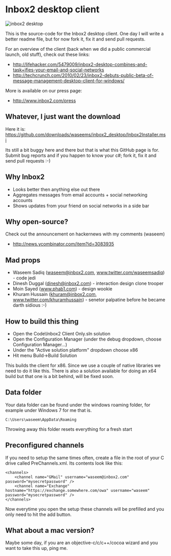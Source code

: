 Inbox2 desktop client
=====================

![inbox2 desktop](http://www.inbox2.com/images/inbox2_desktop_full.jpg "inbox2 desktop")

This is the source-code for the Inbox2 desktop client. One day I will write a better readme file, but for now fork it, fix it and send pull requests.

For an overview of the client (back when we did a public commercial launch, old stuff), check out these links:
* http://lifehacker.com/5479009/inbox2-desktop-combines-and-task+ifies-your-email-and-social-networks
* http://techcrunch.com/2010/02/23/inbox2-debuts-public-beta-of-message-management-desktop-client-for-windows/

More is available on our press page: 
* http://www.inbox2.com/press

Whatever, I just want the download
----------------------------------

Here it is: https://github.com/downloads/waseems/inbox2_desktop/Inbox2Installer.msi

Its still a bit buggy here and there but that is what this GitHub page is for. Submit bug reports and if you happen to know your c#; fork it, fix it and send pull requests :-)

Why Inbox2
----------

* Looks better then anything else out there
* Aggregates messages from email accounts + social networking accounts
* Shows updates from your friend on social networks in a side bar

Why open-source?
----------------

Check out the announcement on hackernews with my comments (waseem)
* http://news.ycombinator.com/item?id=3083935

Mad props
---------

* Waseem Sadiq (waseem@inbox2.com, www.twitter.com/waseemsadiq) - code jedi
* Dinesh Duggal (dinesh@inbox2.com) - interaction design clone trooper
* Moin Sayed (www.phab1.com) - design wookie
* Khuram Hussain (khuram@inbox2.com, www.twitter.com/khuramhussain) - senetor palpatine before he became darth sidious :-)

How to build this thing
-----------------------

* Open the Code\Inbox2 Client Only.sln solution
* Open the Configuration Manager (under the debug dropdown, choose Configuration Manager...)
* Under the "Active solution platform" dropdown choose x86
* Hit menu Build->Build Solution

This builds the client for x86. Since we use a couple of native libraries we need to do it like this. 
There is also a solution available for doing an x64 build but that one is a bit behind, will be fixed soon.

Data folder
-----------

Your data folder can be found under the windows roaming folder, for example under Windows 7 for me that is. 

	C:\Users\waseem\AppData\Roaming

Throwing away this folder resets everything for a fresh start

Preconfigured channels
----------------------

If you need to setup the same times often, create a file in the root of your C drive called PreChannels.xml. Its contents look like this:

	<channels>
		<channel name="GMail" username="waseem@inbox2.com" password="mysecretpassword" />
		<channel name="Exchange" hostname="https://exchange.somewhere.com/owa" username="waseem" password="mysecretpassword" />
	</channels>

Now everytime you open the setup these channels will be prefilled and you only need to hit the add button.

What about a mac version?
-------------------------

Maybe some day, if you are an objective-c/c/c++/cocoa wizard and you want to take this up, ping me.